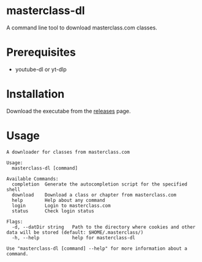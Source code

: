 # masterclass-dl

A command line tool to download masterclass.com classes.

# Prerequisites

- youtube-dl or yt-dlp

# Installation

Download the executabe from the [releases](https://github.com/RythenGlyth/masterclass-dl/releases) page.

# Usage

```
A downloader for classes from masterclass.com

Usage:
  masterclass-dl [command]

Available Commands:
  completion  Generate the autocompletion script for the specified shell
  download    Download a class or chapter from masterclass.com
  help        Help about any command
  login       Login to masterclass.com
  status      Check login status

Flags:
  -d, --datDir string   Path to the directory where cookies and other data will be stored (default: $HOME/.masterclass/)
  -h, --help            help for masterclass-dl

Use "masterclass-dl [command] --help" for more information about a command.
```

